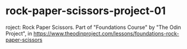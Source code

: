 # rock-paper-scissors-project-01
roject: Rock Paper Scissors. Part of "Foundations Course" by "The Odin Project", in https://www.theodinproject.com/lessons/foundations-rock-paper-scissors
